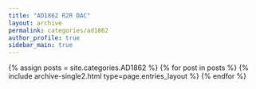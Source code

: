 ```yaml
---
title: "AD1862 R2R DAC"
layout: archive
permalink: categories/ad1862
author_profile: true
sidebar_main: true
---
```



{% assign posts = site.categories.AD1862 %}
{% for post in posts %} {% include archive-single2.html type=page.entries_layout %} {% endfor %}